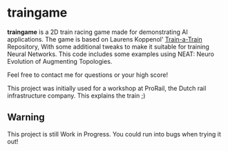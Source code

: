 traingame
=========



**traingame** is a 2D train racing game made for demonstrating AI applications. 
The game is based on Laurens Koppenol' [Train-a-Train](https://github.com/lkoppenol/train-a-train) Repository, 
With some additional tweaks to make it suitable for training Neural Networks. 
This code includes some examples using NEAT: Neuro Evolution of Augmenting Topologies.

Feel free to contact me for questions or your high score!

This project was initially used for a workshop at ProRail, the Dutch rail infrastructure company. This explains the train ;)

Warning
-------

This project is still Work in Progress. You could run into bugs when trying it out!